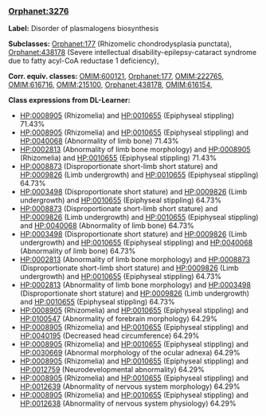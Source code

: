 
### [Orphanet:3276](http://www.orpha.net/ORDO/Orphanet_3276)
**Label:** Disorder of plasmalogens biosynthesis

**Subclasses:** [Orphanet:177](http://www.orpha.net/ORDO/Orphanet_177) (Rhizomelic chondrodysplasia punctata), [Orphanet:438178](http://www.orpha.net/ORDO/Orphanet_438178) (Severe intellectual disability-epilepsy-cataract syndrome due to fatty acyl-CoA reductase 1 deficiency), 

**Corr. equiv. classes:** [OMIM:600121](http://purl.obolibrary.org/obo/OMIM_600121), [Orphanet:177](http://www.orpha.net/ORDO/Orphanet_177), [OMIM:222765](http://purl.obolibrary.org/obo/OMIM_222765), [OMIM:616716](http://purl.obolibrary.org/obo/OMIM_616716), [OMIM:215100](http://purl.obolibrary.org/obo/OMIM_215100), [Orphanet:438178](http://www.orpha.net/ORDO/Orphanet_438178), [OMIM:616154](http://purl.obolibrary.org/obo/OMIM_616154), 

**Class expressions from DL-Learner:**

- [HP:0008905](http://purl.obolibrary.org/obo/HP_0008905) (Rhizomelia) and [HP:0010655](http://purl.obolibrary.org/obo/HP_0010655) (Epiphyseal stippling) 71.43%
- [HP:0008905](http://purl.obolibrary.org/obo/HP_0008905) (Rhizomelia) and [HP:0010655](http://purl.obolibrary.org/obo/HP_0010655) (Epiphyseal stippling) and [HP:0040068](http://purl.obolibrary.org/obo/HP_0040068) (Abnormality of limb bone) 71.43%
- [HP:0002813](http://purl.obolibrary.org/obo/HP_0002813) (Abnormality of limb bone morphology) and [HP:0008905](http://purl.obolibrary.org/obo/HP_0008905) (Rhizomelia) and [HP:0010655](http://purl.obolibrary.org/obo/HP_0010655) (Epiphyseal stippling) 71.43%
- [HP:0008873](http://purl.obolibrary.org/obo/HP_0008873) (Disproportionate short-limb short stature) and [HP:0009826](http://purl.obolibrary.org/obo/HP_0009826) (Limb undergrowth) and [HP:0010655](http://purl.obolibrary.org/obo/HP_0010655) (Epiphyseal stippling) 64.73%
- [HP:0003498](http://purl.obolibrary.org/obo/HP_0003498) (Disproportionate short stature) and [HP:0009826](http://purl.obolibrary.org/obo/HP_0009826) (Limb undergrowth) and [HP:0010655](http://purl.obolibrary.org/obo/HP_0010655) (Epiphyseal stippling) 64.73%
- [HP:0008873](http://purl.obolibrary.org/obo/HP_0008873) (Disproportionate short-limb short stature) and [HP:0009826](http://purl.obolibrary.org/obo/HP_0009826) (Limb undergrowth) and [HP:0010655](http://purl.obolibrary.org/obo/HP_0010655) (Epiphyseal stippling) and [HP:0040068](http://purl.obolibrary.org/obo/HP_0040068) (Abnormality of limb bone) 64.73%
- [HP:0003498](http://purl.obolibrary.org/obo/HP_0003498) (Disproportionate short stature) and [HP:0009826](http://purl.obolibrary.org/obo/HP_0009826) (Limb undergrowth) and [HP:0010655](http://purl.obolibrary.org/obo/HP_0010655) (Epiphyseal stippling) and [HP:0040068](http://purl.obolibrary.org/obo/HP_0040068) (Abnormality of limb bone) 64.73%
- [HP:0002813](http://purl.obolibrary.org/obo/HP_0002813) (Abnormality of limb bone morphology) and [HP:0008873](http://purl.obolibrary.org/obo/HP_0008873) (Disproportionate short-limb short stature) and [HP:0009826](http://purl.obolibrary.org/obo/HP_0009826) (Limb undergrowth) and [HP:0010655](http://purl.obolibrary.org/obo/HP_0010655) (Epiphyseal stippling) 64.73%
- [HP:0002813](http://purl.obolibrary.org/obo/HP_0002813) (Abnormality of limb bone morphology) and [HP:0003498](http://purl.obolibrary.org/obo/HP_0003498) (Disproportionate short stature) and [HP:0009826](http://purl.obolibrary.org/obo/HP_0009826) (Limb undergrowth) and [HP:0010655](http://purl.obolibrary.org/obo/HP_0010655) (Epiphyseal stippling) 64.73%
- [HP:0008905](http://purl.obolibrary.org/obo/HP_0008905) (Rhizomelia) and [HP:0010655](http://purl.obolibrary.org/obo/HP_0010655) (Epiphyseal stippling) and [HP:0100547](http://purl.obolibrary.org/obo/HP_0100547) (Abnormality of forebrain morphology) 64.29%
- [HP:0008905](http://purl.obolibrary.org/obo/HP_0008905) (Rhizomelia) and [HP:0010655](http://purl.obolibrary.org/obo/HP_0010655) (Epiphyseal stippling) and [HP:0040195](http://purl.obolibrary.org/obo/HP_0040195) (Decreased head circumference) 64.29%
- [HP:0008905](http://purl.obolibrary.org/obo/HP_0008905) (Rhizomelia) and [HP:0010655](http://purl.obolibrary.org/obo/HP_0010655) (Epiphyseal stippling) and [HP:0030669](http://purl.obolibrary.org/obo/HP_0030669) (Abnormal morphology of the ocular adnexa) 64.29%
- [HP:0008905](http://purl.obolibrary.org/obo/HP_0008905) (Rhizomelia) and [HP:0010655](http://purl.obolibrary.org/obo/HP_0010655) (Epiphyseal stippling) and [HP:0012759](http://purl.obolibrary.org/obo/HP_0012759) (Neurodevelopmental abnormality) 64.29%
- [HP:0008905](http://purl.obolibrary.org/obo/HP_0008905) (Rhizomelia) and [HP:0010655](http://purl.obolibrary.org/obo/HP_0010655) (Epiphyseal stippling) and [HP:0012639](http://purl.obolibrary.org/obo/HP_0012639) (Abnormality of nervous system morphology) 64.29%
- [HP:0008905](http://purl.obolibrary.org/obo/HP_0008905) (Rhizomelia) and [HP:0010655](http://purl.obolibrary.org/obo/HP_0010655) (Epiphyseal stippling) and [HP:0012638](http://purl.obolibrary.org/obo/HP_0012638) (Abnormality of nervous system physiology) 64.29%


